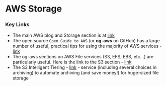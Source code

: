 # AWS Storage

### Key Links
- The main AWS blog and Storage section is at [link](https://aws.amazon.com/blogs/storage/)
- The open source `Open Guide to AWS` (or **og-aws** on GitHub) has a large number of useful, practical tips for using the majority of AWS services - [link](https://github.com/open-guides/og-aws)
- The og-aws sections on AWS File services (S3, EFS, EBS, etc...) are particularly useful.  Here is the link to the S3 section - [link](https://github.com/open-guides/og-aws#s3)
- The S3 Intelligent Tiering - [link](https://aws.amazon.com/blogs/aws/s3-intelligent-tiering-adds-archive-access-tiers/) - service (including several choices in archiving) to automate archiving (and save money!) for huge-sized file storage

